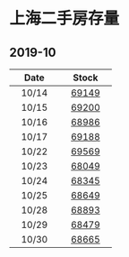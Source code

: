 # 上海二手房存量   
## 2019-10

| Date | Stock |
| ------ | ------ |
| &nbsp;&nbsp;&nbsp;10/14&nbsp;&nbsp;&nbsp; | &nbsp;&nbsp;&nbsp;[69149](Shanghai_Stock.md)&nbsp;&nbsp;&nbsp; |
| &nbsp;&nbsp;&nbsp;10/15&nbsp;&nbsp;&nbsp; | &nbsp;&nbsp;&nbsp;[69200](Shanghai_Stock.md)&nbsp;&nbsp;&nbsp; |
| &nbsp;&nbsp;&nbsp;10/16&nbsp;&nbsp;&nbsp; | &nbsp;&nbsp;&nbsp;[68986](Shanghai_Stock.md)&nbsp;&nbsp;&nbsp; |
| &nbsp;&nbsp;&nbsp;10/17&nbsp;&nbsp;&nbsp; | &nbsp;&nbsp;&nbsp;[69188](Shanghai_Stock.md)&nbsp;&nbsp;&nbsp; |
| &nbsp;&nbsp;&nbsp;10/22&nbsp;&nbsp;&nbsp; | &nbsp;&nbsp;&nbsp;[69569](Shanghai_Stock.md)&nbsp;&nbsp;&nbsp; |
| &nbsp;&nbsp;&nbsp;10/23&nbsp;&nbsp;&nbsp; | &nbsp;&nbsp;&nbsp;[68049](Shanghai_Stock.md)&nbsp;&nbsp;&nbsp; |
| &nbsp;&nbsp;&nbsp;10/24&nbsp;&nbsp;&nbsp; | &nbsp;&nbsp;&nbsp;[68345](Shanghai_Stock.md)&nbsp;&nbsp;&nbsp; |
| &nbsp;&nbsp;&nbsp;10/25&nbsp;&nbsp;&nbsp; | &nbsp;&nbsp;&nbsp;[68649](Shanghai_Stock.md)&nbsp;&nbsp;&nbsp; |
| &nbsp;&nbsp;&nbsp;10/28&nbsp;&nbsp;&nbsp; | &nbsp;&nbsp;&nbsp;[68893](Shanghai_Stock.md)&nbsp;&nbsp;&nbsp; |
| &nbsp;&nbsp;&nbsp;10/29&nbsp;&nbsp;&nbsp; | &nbsp;&nbsp;&nbsp;[68479](Shanghai_Stock.md)&nbsp;&nbsp;&nbsp; |
| &nbsp;&nbsp;&nbsp;10/30&nbsp;&nbsp;&nbsp; | &nbsp;&nbsp;&nbsp;[68665](Shanghai_Stock.md)&nbsp;&nbsp;&nbsp; |


